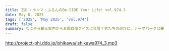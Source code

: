 ```yaml
---
title: 石川・ホンマ・ぶるんのBe-SIDE Your Life! vol.974-3
date: May 8, 2025
tags: ['2025', 'May 2025', 'vol.974']
draft: false
summary: なにやら観光案内からお国自慢クイズに発展？男たちの遊びに、テーマパークは要らない？アナタはどんな遊び場に誰と行くか？番組へお便りお待ちしています。
---
```


http://project-phi.ddo.jp/ishikawa/ishikawa974_3.mp3